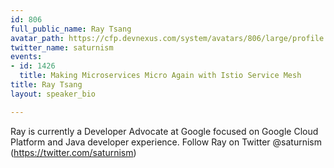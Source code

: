 ```yaml
---
id: 806
full_public_name: Ray Tsang
avatar_path: https://cfp.devnexus.com/system/avatars/806/large/profile.jpeg?1506465783
twitter_name: saturnism
events:
- id: 1426
  title: Making Microservices Micro Again with Istio Service Mesh
title: Ray Tsang
layout: speaker_bio

---
```

Ray is currently a Developer Advocate at Google focused on Google Cloud Platform and Java developer experience. Follow Ray on Twitter @saturnism (https://twitter.com/saturnism)
